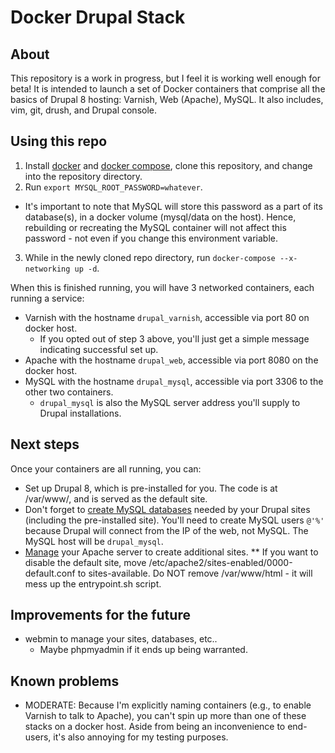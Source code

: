 # Docker Drupal Stack

## About
This repository is a work in progress, but I feel it is working well enough for beta! It is intended to launch a set of Docker containers that comprise all the basics of Drupal 8 hosting: Varnish, Web (Apache), MySQL. It also includes, vim, git, drush, and Drupal console.

## Using this repo
1. Install [docker](https://docs.docker.com/engine/installation/) and [docker compose](https://docs.docker.com/compose/install/), clone this repository, and change into the repository directory.
2. Run `export MYSQL_ROOT_PASSWORD=whatever`. 
  * It's important to note that MySQL will store this password as a part of its database(s), in a docker volume (mysql/data on the host). Hence, rebuilding or recreating the MySQL container will not affect this password - not even if you change this environment variable.
3. While in the newly cloned repo directory, run `docker-compose --x-networking up -d`.

When this is finished running, you will have 3 networked containers, each running a service: 
* Varnish with the hostname `drupal_varnish`, accessible via port 80 on docker host. 
  * If you opted out of step 3 above, you'll just get a simple message indicating successful set up.
* Apache with the hostname `drupal_web`, accessible via port 8080 on the docker host.
* MySQL with the hostname `drupal_mysql`, accessible via port 3306 to the other two containers.
  * `drupal_mysql` is also the MySQL server address you'll supply to Drupal installations.

## Next steps
Once your containers are all running, you can:
* Set up Drupal 8, which is pre-installed for you. The code is at /var/www/, and is served as the default site.
* Don't forget to [create MySQL databases](https://www.drupal.org/documentation/install/create-database#mysql_commands) needed by your Drupal sites (including the pre-installed site). You'll need to create MySQL users `@'%'` because Drupal will connect from the IP of the web, not MySQL. The MySQL host will be `drupal_mysql`.
* [Manage](https://help.ubuntu.com/lts/serverguide/httpd.html) your Apache server to create additional sites.
** If you want to disable the default site, move /etc/apache2/sites-enabled/0000-default.conf to sites-available. Do NOT remove /var/www/html - it will mess up the entrypoint.sh script.

## Improvements for the future
* webmin to manage your sites, databases, etc..
  * Maybe phpmyadmin if it ends up being warranted.

## Known problems
* MODERATE: Because I'm explicitly naming containers (e.g., to enable Varnish to talk to Apache), you can't spin up more than one of these stacks on a docker host. Aside from being an inconvenience to end-users, it's also annoying for my testing purposes.
